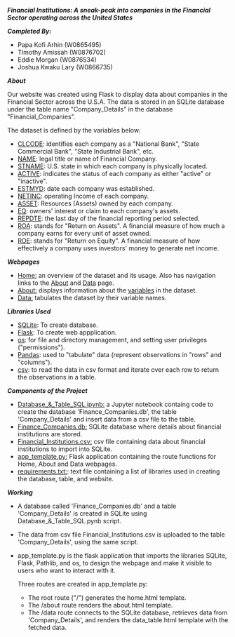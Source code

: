 ***Financial Institutions: A sneak-peak into companies in the Financial Sector operating across the United States***

***Completed By:***  

- Papa Kofi Arhin (W0865495)
- Timothy Amissah (W0876702)
- Eddie Morgan (W0876534)
- Joshua Kwaku Lary (W0866735)
  
***About***  

Our website was created using Flask to display data about companies in the Financial Sector across the U.S.A. The data is stored in an SQLite database under the table name "Company_Details" in the database "Financial_Companies".  

The dataset is defined by the variables below:  
- <u>CLCODE</u>: identifies each company as a "National Bank",  "State Commercial Bank", "State Industrial Bank", etc. 
- <u>NAME</u>: legal title or name of Financial Company.
- <u>STNAME</u>: U.S. state in which each company is physically located.  
- <u>ACTIVE</u>:  indicates the status of each company as either "active" or "inactive".
- <u>ESTMYD</u>: date each company was established.  
- <u>NETINC</u>: operating Income of each company.
- <u>ASSET</u>: Resources (Assets) owned by each company.
- <u>EQ</u>: owners' interest or claim to each company's assets.
- <u>REPDTE</u>: the last day of the financial reporting period selected.  
- <u>ROA</u>: stands for "Return on Assets". A financial measure of how much a company earns for every unit of asset owned.   
- <u>ROE</u>: stands for "Return on Equity". A financial measure of how effectively a company uses investors' money to generate net income.

***Webpages***  

- <u>Home:</u> an overview of the dataset and its usage. Also has navigation links to the <u>About</u> and <u>Data</u> page.  
- <u>About:</u> displays information about the <u>variables</u> in the dataset.  
- <u>Data:</u> tabulates the dataset by their variable names.
  
***Libraries Used***  

- <u>SQLite</u>: To create database.  
- <u>Flask</u>: To create web appplication.  
- <u>os</u>: for file and directory management, and setting user privileges ("permissions").  
- <u>Pandas</u>: used to "tabulate" data (represent observations in "rows" and "columns").  
- <u>csv</u>: to read the data in csv format and iterate over each row to return the observations in a table.
  
***Components of the Project***

- <u>Database_&_Table_SQL.ipynb:</u> a Jupyter notebook containg code to create the database 'Finance_Companies.db', the table 'Company_Details' and insert data from a csv file to the table.  
- <u>Finance_Companies.db:</u> SQLite database where details about financial institutions are stored.  
- <u>Financial_Institutions.csv:</u> csv file containing data about financial institutions to import into SQLite.  
- <u>app_template.py:</u> Flask application containing the route functions for Home, About and Data webpages.  
- <u>requirements.txt:</u>: text file containing a list of libraries used in creating the database, table, and website.
  
***Working***  

- A database called 'Finance_Companies.db' and a table 'Company_Details' is created in SQLite using Database_&_Table_SQL.pynb script.  
- The data from csv file Financial_Institutions.csv is uploaded to the table 'Company_Details', using the same script.  
- app_template.py is the flask application that imports the libraries SQLite, Flask, Pathlib, and os, to design the webpage and make it visible to users who want to interact with it.  

    Three routes are created in app_template.py:  
     - The root route ("/") generates the home.html template.  
     - The /about route renders the about.html template.  
     - The /data route connects to the SQLite database, retrieves data from 'Company_Details', and renders the data_table.html template with the fetched data.
